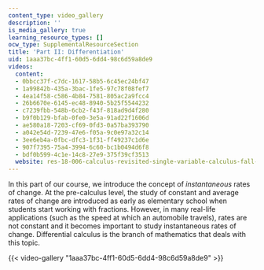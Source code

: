 ```yaml
---
content_type: video_gallery
description: ''
is_media_gallery: true
learning_resource_types: []
ocw_type: SupplementalResourceSection
title: 'Part II: Differentiation'
uid: 1aaa37bc-4ff1-60d5-6dd4-98c6d59a8de9
videos:
  content:
  - 0bbcc37f-c7dc-1617-58b5-6c45ec24bf47
  - 1a99842b-435a-3bac-1fe5-97c78f08fef7
  - 4ea14f58-c586-4b84-7581-805ac2a9fcc4
  - 26b6670e-6145-ec48-8940-5b25f5544232
  - c7239fbb-548b-6cb2-f43f-818ad9d4f280
  - b9f0b129-bfab-0fe0-3e5a-91ad22f1606d
  - ae580a18-7203-cf69-0fd3-0a57ba393790
  - a042e54d-7239-47e6-f05a-9c0e97a32c14
  - 3ee6eb4a-0fbc-dfc3-1f31-ff49237c1d6e
  - 907f7395-75a4-3994-6c60-bc1b0494d6f8
  - bdf0b599-4c1e-14c8-27e9-375f39cf3513
  website: res-18-006-calculus-revisited-single-variable-calculus-fall-2010
---
```


In this part of our course, we introduce the concept of _instantaneous_ rates of change. At the pre-calculus level, the study of constant and average rates of change are introduced as early as elementary school when students start working with fractions. However, in many real-life applications (such as the speed at which an automobile travels), rates are not constant and it becomes important to study instantaneous rates of change. Differential calculus is the branch of mathematics that deals with this topic.

{{< video-gallery "1aaa37bc-4ff1-60d5-6dd4-98c6d59a8de9" >}}

